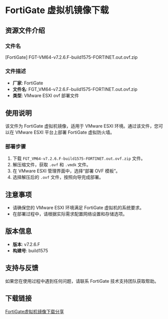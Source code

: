# FortiGate 虚拟机镜像下载

## 资源文件介绍

### 文件名
[FortiGate] FGT-VM64-v7.2.6.F-build1575-FORTINET.out.ovf.zip

### 文件描述
- **厂家**: FortiGate
- **文件名**: FGT_VM64-v7.2.6.F-build1575-FORTINET.out.ovf.zip
- **类型**: VMware ESXI ovf 部署文件

## 使用说明

该文件为 FortiGate 虚拟机镜像，适用于 VMware ESXI 环境。通过该文件，您可以在 VMware ESXI 平台上部署 FortiGate 虚拟防火墙。

### 部署步骤
1. 下载 `FGT_VM64-v7.2.6.F-build1575-FORTINET.out.ovf.zip` 文件。
2. 解压缩文件，获取 `.ovf` 和 `.vmdk` 文件。
3. 在 VMware ESXI 管理界面中，选择“部署 OVF 模板”。
4. 选择解压后的 `.ovf` 文件，按照向导完成部署。

## 注意事项
- 请确保您的 VMware ESXI 环境满足 FortiGate 虚拟机的系统要求。
- 在部署过程中，请根据实际需求配置网络设置和存储选项。

## 版本信息
- **版本**: v7.2.6.F
- **构建号**: build1575

## 支持与反馈
如果您在使用过程中遇到任何问题，请联系 FortiGate 技术支持团队获取帮助。

## 下载链接

[FortiGate虚拟机镜像下载分享](https://pan.quark.cn/s/8a4b5805c9e3)